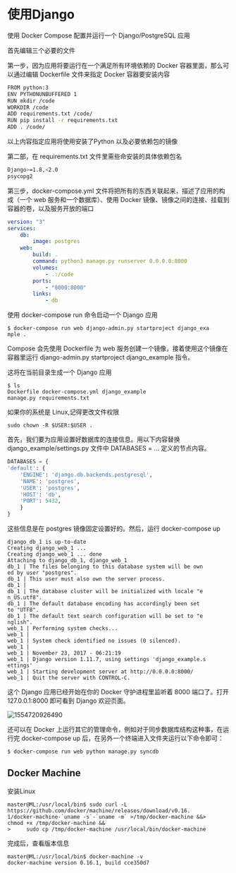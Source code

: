 # 使用Django

使用 Docker Compose 配置并运行一个 Django/PostgreSQL 应用

首先编辑三个必要的文件

第一步，因为应用将要运行在一个满足所有环境依赖的 Docker 容器里面，那么可以通过编辑 Dockerfile 文件来指定 Docker 容器要安装内容

~~~bash
FROM python:3
ENV PYTHONUNBUFFERED 1
RUN mkdir /code
WORKDIR /code
ADD requirements.txt /code/
RUN pip install -r requirements.txt
ADD . /code/
~~~

以上内容指定应用将使用安装了Python 以及必要依赖包的镜像

第二部，在 requirements.txt 文件里需些命安装的具体依赖包名

~~~bash
Django>=1.8,<2.0
psycopg2
~~~

第三步，docker-compose.yml 文件将把所有的东西关联起来，描述了应用的构成（一个 web 服务和一个数据库）、使用 Docker 镜像、镜像之间的连接、挂载到容器的卷，以及服务开放的端口

~~~yaml
version: "3"
services:
	db:
		image: postgres
	web:
		build: .
		command: python3 manage.py runserver 0.0.0.0:8000
		volumes:
			- .:/code
		ports:
			- "8000:8000"
		links:
			- db
~~~

使用 docker-compose run 命令启动一个 Django 应用

~~~shell
$ docker-compose run web django-admin.py startproject django_exa
mple .
~~~

Compose 会先使用 Dockerfile 为 web 服务创建一个镜像，接着使用这个镜像在容器里运行 django-admin.py startproject django_example 指令。

这将在当前目录生成一个 Django 应用

~~~shell
$ ls
Dockerfile docker-compose.yml django_example
manage.py requirements.txt
~~~

如果你的系统是 Linux,记得更改文件权限

~~~shell
sudo chown -R $USER:$USER .
~~~

首先，我们要为应用设置好数据库的连接信息。用以下内容替换
django_example/settings.py 文件中 DATABASES = ... 定义的节点内容。

~~~python
DATABASES = {
'default': {
	'ENGINE': 'django.db.backends.postgresql',
	'NAME': 'postgres',
	'USER': 'postgres',
	'HOST': 'db',
	'PORT': 5432,
	}
}
~~~

这些信息是在 postgres 镜像固定设置好的。然后，运行 docker-compose up 

~~~shel
django_db_1 is up-to-date
Creating django_web_1 ...
Creating django_web_1 ... done
Attaching to django_db_1, django_web_1
db_1 | The files belonging to this database system will be own
ed by user "postgres".
db_1 | This user must also own the server process.
db_1 |
db_1 | The database cluster will be initialized with locale "e
n_US.utf8".
db_1 | The default database encoding has accordingly been set
to "UTF8".
db_1 | The default text search configuration will be set to "e
nglish".
web_1 | Performing system checks...
web_1 |
web_1 | System check identified no issues (0 silenced).
web_1 |
web_1 | November 23, 2017 - 06:21:19
web_1 | Django version 1.11.7, using settings 'django_example.s
ettings'
web_1 | Starting development server at http://0.0.0.0:8000/
web_1 | Quit the server with CONTROL-C.
~~~

这个 Django 应用已经开始在你的 Docker 守护进程里监听着 8000 端口了。打开 127.0.0.1:8000 即可看到 Django 欢迎页面。

![1554720926490](C:\Users\sky\AppData\Roaming\Typora\typora-user-images\1554720926490.png)

还可以在 Docker 上运行其它的管理命令，例如对于同步数据库结构这种事，在运行完 docker-compose up 后，在另外一个终端进入文件夹运行以下命令即可：

~~~shell
$ docker-compose run web python manage.py syncdb
~~~

## Docker Machine

安装Linux

~~~shell
master@ML:/usr/local/bin$ sudo curl -L https://github.com/docker/machine/releases/download/v0.16.
1/docker-machine-`uname -s`-`uname -m` >/tmp/docker-machine &&>     chmod +x /tmp/docker-machine &&
>     sudo cp /tmp/docker-machine /usr/local/bin/docker-machine
~~~

完成后，查看版本信息

~~~shell
master@ML:/usr/local/bin$ docker-machine -v
docker-machine version 0.16.1, build cce350d7
~~~

